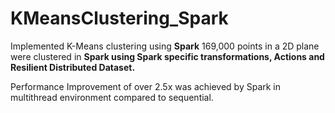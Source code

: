 # KMeansClustering_Spark

Implemented K-Means clustering using **Spark** 169,000 points in a 2D plane were clustered in **Spark using Spark specific transformations, Actions and Resilient Distributed Dataset.**

Performance Improvement of over 2.5x was achieved by Spark in multithread environment compared to sequential.
